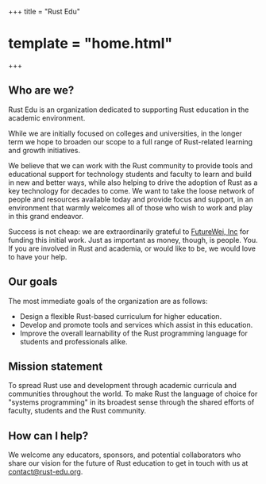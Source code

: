+++
title = "Rust Edu"
# template = "home.html"
+++

## Who are we?

Rust Edu is an organization dedicated to supporting Rust education in the academic environment.

While we are initially focused on colleges and universities, in the longer term we hope to broaden our scope to a full range of Rust-related learning and growth initiatives.

We believe that we can work with the Rust community to provide tools and educational support for technology students and faculty to learn and build in new and better ways, while also helping to drive the adoption of Rust as a key technology for decades to come. We want to take the loose network of people and resources available today and provide focus and support, in an environment that warmly welcomes all of those who wish to work and play in this grand endeavor.

Success is not cheap: we are extraordinarily grateful to [FutureWei, Inc](https://www.futurewei.com/) for funding this initial work. Just as important as money, though, is people. You. If you are involved in Rust and academia, or would like to be, we would love to have your help.

## Our goals

The most immediate goals of the organization are as follows:

- Design a flexible Rust-based curriculum for higher education.
- Develop and promote tools and services which assist in this education.
- Improve the overall learnability of the Rust programming language for students and professionals alike.

## Mission statement

To spread Rust use and development through academic curricula and communities throughout the world. To make Rust the language of choice for "systems programming" in its broadest sense through the shared efforts of faculty, students and the Rust community.

## How can I help?

We welcome any educators, sponsors, and potential collaborators who share our vision for the future of Rust education to get in touch with us at <a href="mailto:contact@rust-edu.org">contact@rust-edu.org</a>.

